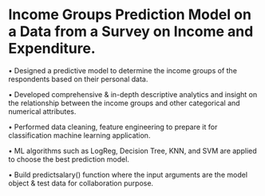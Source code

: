 # Income Groups Prediction Model on a Data from a Survey on Income and Expenditure.
•	Designed a predictive model to determine the income groups of the respondents based on their personal data.

•	Developed comprehensive & in-depth descriptive analytics and insight on the relationship between the income groups and other categorical and numerical attributes.

•	Performed data cleaning, feature engineering to prepare it for classification machine learning application.

•	ML algorithms such as LogReg, Decision Tree, KNN, and SVM are applied to choose the best prediction model.

•	Build predictsalary() function where the input arguments are the model object & test data for collaboration purpose.
